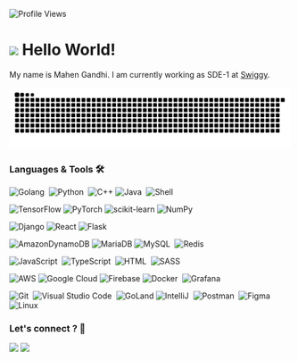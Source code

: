 ![Profile Views](https://komarev.com/ghpvc/?username=imlegend19&style=for-the-badge)

<h1><img src="https://emojis.slackmojis.com/emojis/images/1531849430/4246/blob-sunglasses.gif?1531849430" width="30"/> Hello World! </h1>

My name is Mahen Gandhi. I am currently working as SDE-1 at [Swiggy](https://swiggy.com).

![](https://raw.githubusercontent.com/imlegend19/imlegend19/output/github-contributions-grid.svg)

### Languages & Tools 🛠

![Golang](https://img.shields.io/badge/-Golang%20❤️-05122A?style=flat&logo=go&logoColor=white)&nbsp;
![Python](https://img.shields.io/badge/-Python-05122A?style=flat&logo=python)&nbsp;
![C++](https://img.shields.io/badge/c++-%2300599C.svg?style=flat&logo=c%2B%2B&logoColor=white)
![Java](https://img.shields.io/badge/-Java-05122A?style=flat&logo=java)&nbsp;
![Shell](https://img.shields.io/badge/Shell-05122A?style=flat&logo=gnu-bash&logoColor=white)&nbsp;

![TensorFlow](https://img.shields.io/badge/TensorFlow-%23FF6F00.svg?style=flat&logo=TensorFlow&logoColor=white)
![PyTorch](https://img.shields.io/badge/PyTorch-%23EE4C2C.svg?style=flat&logo=PyTorch&logoColor=white)
![scikit-learn](https://img.shields.io/badge/scikit--learn-%23F7931E.svg?style=flat&logo=scikit-learn&logoColor=white)
![NumPy](https://img.shields.io/badge/numpy-%23013243.svg?style=flat&logo=numpy&logoColor=white)

![Django](https://img.shields.io/badge/django-%23092E20.svg?style=flat&logo=django&logoColor=white)
![React](https://img.shields.io/badge/react-%2320232a.svg?style=flat&logo=react&logoColor=%2361DAFB)
![Flask](https://img.shields.io/badge/flask-%23000.svg?style=flat&logo=flask&logoColor=white)

![AmazonDynamoDB](https://img.shields.io/badge/Amazon%20DynamoDB-4053D6?style=flat&logo=Amazon%20DynamoDB&logoColor=white)
![MariaDB](https://img.shields.io/badge/MariaDB-003545?style=flat&logo=mariadb&logoColor=white)
![MySQL](https://img.shields.io/badge/-MySQL-05122A?style=flat&logo=mysql&logoColor=white)&nbsp;
![Redis](https://img.shields.io/badge/-Redis-05122A?style=flat&logo=redis)&nbsp;

![JavaScript](https://img.shields.io/badge/-JavaScript-05122A?style=flat&logo=javascript)&nbsp;
![TypeScript](https://img.shields.io/badge/-TypeScript-05122A?style=flat&logo=typescript)&nbsp;
![HTML](https://img.shields.io/badge/-HTML-05122A?style=flat&logo=html5)&nbsp;
![SASS](https://img.shields.io/badge/-SASS-05122A?style=flat&logo=Sass)&nbsp;

![AWS](https://img.shields.io/badge/AWS-%23FF9900.svg?style=flat&logo=amazon-aws&logoColor=white)
![Google Cloud](https://img.shields.io/badge/GoogleCloud-%234285F4.svg?style=flat&logo=google-cloud&logoColor=white)
![Firebase](https://img.shields.io/badge/firebase-%23039BE5.svg?style=flat&logo=firebase)
![Docker](https://img.shields.io/badge/-Docker-05122A?style=flat&logo=docker)&nbsp;
![Grafana](https://img.shields.io/badge/-Grafana-05122A?style=flat&logo=Grafana)&nbsp;

![Git](https://img.shields.io/badge/-Git-05122A?style=flat&logo=git)&nbsp;
![Visual Studio Code](https://img.shields.io/badge/-Visual%20Studio%20Code-05122A?style=flat&logo=visual-studio-code&logoColor=007ACC)&nbsp;
![GoLand](https://img.shields.io/badge/GoLand-0f0f0f?&style=flat&logo=goland&logoColor=white)
![IntelliJ](https://img.shields.io/badge/-IntelliJ-05122A?style=flat&logo=jetbrains)&nbsp;
![Postman](https://img.shields.io/badge/-Postman-05122A?style=flat&logo=postman)&nbsp;
![Figma](https://img.shields.io/badge/figma-%23F24E1E.svg?style=flat&logo=figma&logoColor=white)
![Linux](https://img.shields.io/badge/-Linux-05122A?style=flat&logo=linux&logoColor=white)&nbsp;

### Let's connect ? 🤝

<p align="left">
<a style="height: 100%" href="https://www.linkedin.com/in/mahen-gandhi"><img src="https://img.shields.io/badge/linkedin-%230077B5.svg?style=flat&logo=linkedin&logoColor=white"/></a>
<a style="height: 100%" href="mailto:mahengandhi19@gmail.com"><img src="https://img.shields.io/badge/Gmail-D14836?style=flat&logo=gmail&logoColor=white"/></a>
</p>

<!--
**imlegend19/imlegend19** is a ✨ _special_ ✨ repository because its `README.md` (this file) appears on your GitHub profile.

Here are some ideas to get you started:

- 🔭 I’m currently working on ...
- 🌱 I’m currently learning ...
- 👯 I’m looking to collaborate on ...
- 🤔 I’m looking for help with ...
- 💬 Ask me about ...
- 📫 How to reach me: ...
- 😄 Pronouns: ...
- ⚡ Fun fact: ...
-->
